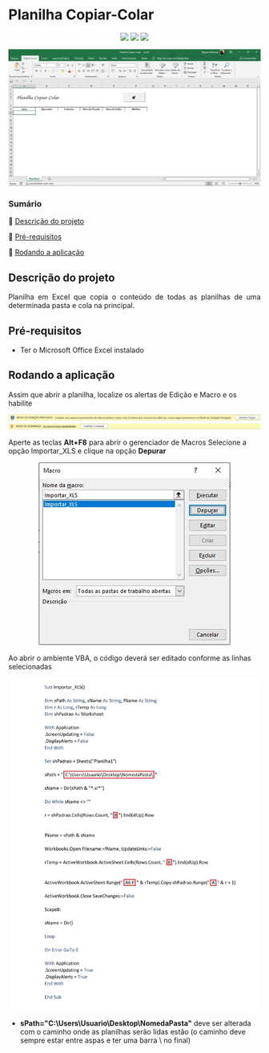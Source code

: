# Planilha Copiar-Colar
<p align="center">
  <img src="https://img.shields.io/static/v1?label=VBA&message=MsExcel&color=green&style=for-the-badge&logo=microsoftoffice"/>
  <img src="http://img.shields.io/static/v1?label=SIZE&message=19.4 KB&color=blue&style=for-the-badge"/>
  <img src="http://img.shields.io/static/v1?label=STATUS&message=CONCLUIDO&color=GREEN&style=for-the-badge"/>
</p>

 <p align="center"><img src="https://github.com/almeidastor/VBAs/blob/main/Planilha%20Copiar-Colar/Readme-repository/cover.jpg"></p>

### Sumário
🔹 [Descrição do projeto](#descrição-do-projeto)

🔹 [Pré-requisitos](#pré-requisitos)

🔹 [Rodando a aplicação](#rodando-a-aplicação)





## Descrição do projeto 
<p align="justify">
  Planilha em Excel que copia o conteúdo de todas as planilhas de uma determinada pasta e cola na principal.
</p>



## Pré-requisitos
* Ter o Microsoft Office Excel instalado



## Rodando a aplicação
Assim que abrir a planilha, localize os alertas de Edição e Macro e os habilite

  <p align="center"><img src="https://github.com/almeidastor/VBAs/blob/main/Planilha%20Copiar-Colar/Readme-repository/ativacaoexcel.png"></p>
  
Aperte as teclas <b>Alt+F8</b> para abrir o gerenciador de Macros
Selecione a opção Importar_XLS e clique na opção <b>Depurar</b>

 <p align="center"><img src="https://github.com/almeidastor/VBAs/blob/main/Planilha%20Copiar-Colar/Readme-repository/macroimportar.jpg"></p>
 
 Ao abrir o ambiente VBA, o código deverá ser editado conforme as linhas selecionadas
 
 <p align="center"><img src="https://github.com/almeidastor/VBAs/blob/main/Planilha%20Copiar-Colar/Readme-repository/codemacro.jpg"></p>

* <b>sPath="C:\Users\Usuario\Desktop\NomedaPasta\"</b>
deve ser alterada com o caminho onde as planilhas serão lidas estão (o caminho deve sempre estar entre aspas e ter uma barra \ no final)
